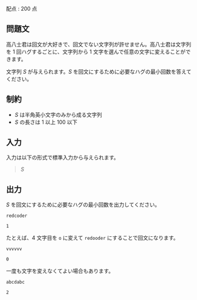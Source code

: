 配点 : $200$ 点

## 問題文

高八士君は回文が大好きで、回文でない文字列が許せません。高八士君は文字列を $1$ 回ハグするごとに、文字列から $1$ 文字を選んで任意の文字に変えることができます。

文字列 $S$ が与えられます。$S$ を回文にするために必要なハグの最小回数を答えてください。

## 制約

- $S$ は半角英小文字のみから成る文字列
- $S$ の長さは $1$ 以上 $100$ 以下

## 入力

入力は以下の形式で標準入力から与えられます。

> $S$

## 出力

$S$ を回文にするために必要なハグの最小回数を出力してください。

```input1
redcoder
```

```output1
1
```

たとえば、$4$ 文字目を `o` に変えて `redooder` にすることで回文になります。

```input2
vvvvvv
```

```output2
0
```

一度も文字を変えなくてよい場合もあります。

```input3
abcdabc
```

```output3
2
```